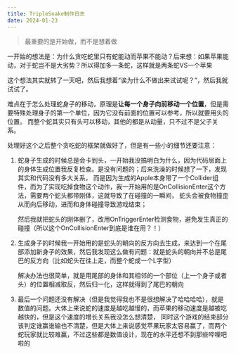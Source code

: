 ```yaml
---
title: TripleSnake制作日志
date: 2024-01-23
---
```


> 最重要的是开始做，而不是想着做

一开始的想法是：为什么贪吃蛇里只有蛇能动而苹果不能动？后来想：如果苹果能动，对于蛇岂不是大劣势？所以得加多一条蛇，这样就是两条蛇VS一个苹果

这个想法其实就转了一天吧，然后我想着“诶为什么不做出来试试呢？”，然后我就试试了。

难点在于怎么处理蛇身子的移动，原理是**让每一个身子向前移动一个位置**，但是需要特殊处理身子的第一个单位，因为它没有前面的位置可以参考，所以就要用头的位置。
而整个蛇其实只有头可以移动，其他的都是从动量，只不过不是父子关系。

处理好这个之后整个贪吃蛇的框架就做好了，但是有一些小的细节还要注意：

1. 蛇身子生成的时候总是会卡到头，一开始我没搞明白为什么，因为代码层面上的身体生成位置我反复检查。是没有问题的；后来洗澡的时候想了一下，发现其实和代码没有多大关系，
而是因为生成的Apple本身带了一个Collider组件，而为了实现吃掉食物这个动作，我一开始用的是OnCollisionEnter这个方法，需要两个蛇头都带刚体，这就导致了在碰撞的一瞬间，
蛇头会被食物撞歪从而向后移动，进而和身体碰撞导致游戏结束；

   然后我就把蛇头的刚体删了，改用OnTriggerEnter检测食物，避免发生真正的碰撞（所以这个OnCollisionEnter到底是谁在用？！）

2. 生成身子的时候我一开始用的是蛇头的朝向的反方向去生成，来达到一个在尾部添加新身子的效果，然后我发现这么做有问题：就是蛇头的朝向并不总是尾巴的反方向（比如蛇头在往上走，而整个蛇成一个L字型）

   解决办法也很简单，就是用尾部的身体和其相邻的一个部位（上一个身子或者头）的位置相减取反，然后归一化，这样就得到了尾巴的朝向
   
3. 最后一个问题还没有解决（但是我觉得我也不是很想解决了哈哈哈哈），就是数值的问题。大体上来说蛇的速度是越吃越慢的，而苹果的移动速度是越被吃越快的，但是这个速度的增长关系我没怎么想清楚，
同时这个游戏的结束部分该判定谁赢谁输也不清楚，但是大体上来说感觉苹果玩家太容易赢了，而两个蛇玩家就比较难赢，不过这些都是数值设计，现在的水平还想不到那些哔哩吧啦的


